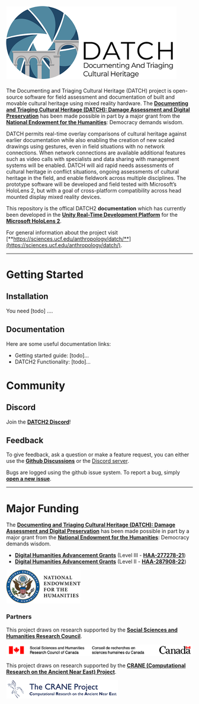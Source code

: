 ![](images/logo_small.png)
---

The Documenting and Triaging Cultural Heritage (DATCH) project is open-source software for field assessment and documentation of built and movable cultural heritage using mixed reality hardware. The [**Documenting and Triaging Cultural Heritage (DATCH): Damage Assessment and Digital Preservation**](https://securegrants.neh.gov/publicquery/main.aspx?f=1&gn=HAA-277278-21) has been made possible in part by a major grant from the [**National Endowment for the Humanities**](https://www.neh.gov/): Democracy demands wisdom.




DATCH permits real-time overlay comparisons of cultural heritage against earlier documentation while also enabling the creation of new scaled drawings using gestures, even in field situations with no network connections. When network connections are available additional features such as video calls with specialists and data sharing with management systems will be enabled. DATCH will aid rapid needs assessments of cultural heritage in conflict situations, ongoing assessments of cultural heritage in the field, and enable fieldwork across multiple disciplines. The prototype software will be developed and field tested with Microsoft’s HoloLens 2, but with a goal of cross-platform compatibility across head mounted display mixed reality devices.

This repository is the offical DATCH2 **documentation** which has currently been developed in the [**Unity Real-Time Development Platform**](https://unity.com/) for the [**Microsoft HoloLens 2**](https://www.microsoft.com/en-au/hololens). 

For general information about the project visit [**https://sciences.ucf.edu/anthropology/datch/**](https://sciences.ucf.edu/anthropology/datch/).

---

# Getting Started

## Installation

You need [todo] ....

## Documentation

Here are some useful documentation links:
- Getting started guide: [todo]...
- DATCH2 Functionality: [todo]...


# Community 

## Discord

Join the [**DATCH2 Discord**](https://discord.gg/shYd3r4Ste)! 

## Feedback

To give feedback, ask a question or make a feature request, you can either use the [**Github Discussions**](https://github.com/datch-ucf/datch2/discussions) or the [Discord server](https://discord.gg/shYd3r4Ste).

Bugs are logged using the github issue system. To report a bug, simply [**open a new issue**](https://github.com/datch-ucf/datch2/issues/new).


---

# Major Funding

The [**Documenting and Triaging Cultural Heritage (DATCH): Damage Assessment and Digital Preservation**](https://securegrants.neh.gov/publicquery/main.aspx?f=1&gn=HAA-277278-21) has been made possible in part by a major grant from the [**National Endowment for the Humanities**](https://www.neh.gov/): Democracy demands wisdom.
- [**Digital Humanities Advancement Grants**](https://www.neh.gov/grants/odh/digital-humanities-advancement-grants) (Level III - [**HAA-277278-21**](https://securegrants.neh.gov/publicquery/main.aspx?f=1&gn=HAA-277278-21))
- [**Digital Humanities Advancement Grants**](https://www.neh.gov/grants/odh/digital-humanities-advancement-grants) (Level II - [**HAA-287908-22**](https://securegrants.neh.gov/publicquery/main.aspx?f=1&gn=HAA-287908-22))


![](images/neh-scaled2.png)


### Partners

This project draws on research supported by the [**Social Sciences and Humanities Research Council**](https://www.sshrc-crsh.gc.ca/home-accueil-eng.aspx).

![](images/SSHRC-Logo.png)


This project draws on research supported by the [**CRANE (Computational Research on the Ancient Near East) Project**](https://crane.utoronto.ca/).

![](images/crane.png)
